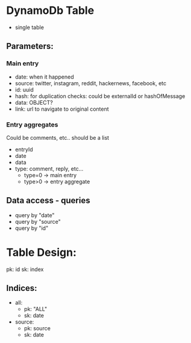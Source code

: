 # DynamoDb Table

- single table

## Parameters:

### Main entry
- date: when it happened
- source: twitter, instagram, reddit, hackernews, facebook, etc
- id: uuid
- hash: for duplication checks: could be externalId or hashOfMessage
- data: OBJECT?
- link: url to navigate to original content
  
### Entry aggregates
  Could be comments, etc.. should be a list
  
  - entryId
  - date
  - data
  - type: comment, reply, etc...    
    - type=0 -> main entry
    - type>0 -> entry aggregate

## Data access - queries

- query by "date"
- query by "source"
- query by "id"

# Table Design:

pk: id
sk: index

## Indices:

- all:
  - pk: "ALL"
  - sk: date
- source:
  - pk: source
  - sk: date